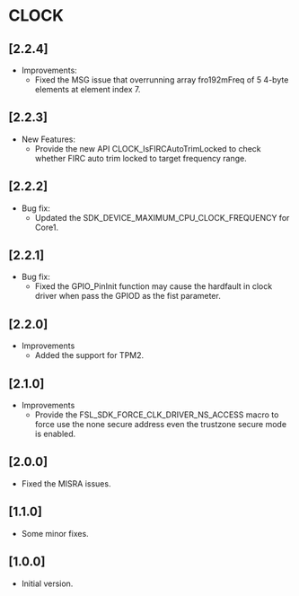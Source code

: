 # CLOCK

## [2.2.4]

- Improvements:
  - Fixed the MSG issue that overrunning array fro192mFreq of 5 4-byte elements at element index 7.

## [2.2.3]

- New Features:
  - Provide the new API CLOCK_IsFIRCAutoTrimLocked to check whether FIRC auto trim locked to target frequency range.

## [2.2.2]

- Bug fix:
  - Updated the SDK_DEVICE_MAXIMUM_CPU_CLOCK_FREQUENCY for Core1.

## [2.2.1]

- Bug fix:
  - Fixed the GPIO_PinInit function may cause the hardfault in clock driver when pass the GPIOD as the fist parameter.

## [2.2.0]

- Improvements
  - Added the support for TPM2.

## [2.1.0]

- Improvements
  - Provide the FSL_SDK_FORCE_CLK_DRIVER_NS_ACCESS macro to force use the none secure address even the trustzone secure mode is enabled.

## [2.0.0]

- Fixed the MISRA issues.

## [1.1.0]

- Some minor fixes.

## [1.0.0]

- Initial version.
